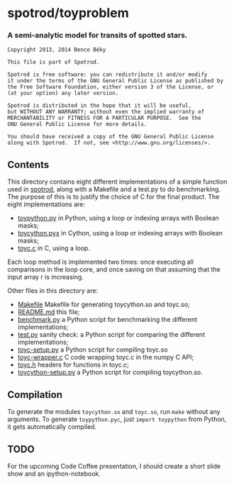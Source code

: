 # spotrod/toyproblem
### A semi-analytic model for transits of spotted stars.

```
Copyright 2013, 2014 Bence Béky

This file is part of Spotrod.

Spotrod is free software: you can redistribute it and/or modify
it under the terms of the GNU General Public License as published by
the Free Software Foundation, either version 3 of the License, or
(at your option) any later version.

Spotrod is distributed in the hope that it will be useful,
but WITHOUT ANY WARRANTY; without even the implied warranty of
MERCHANTABILITY or FITNESS FOR A PARTICULAR PURPOSE.  See the
GNU General Public License for more details.

You should have received a copy of the GNU General Public License
along with Spotrod.  If not, see <http://www.gnu.org/licenses/>.
```

## Contents

This directory contains eight different implementations of a simple function
used in [spotrod](../spotrod), along with a Makefile and a test.py to do benchmarking. The purpose of this is to justify the choice of C for the final product. The eight implementations are:

- [toypython.py](toypython.py) in Python, using a loop or indexing arrays with Boolean masks;
- [toycython.pyx](toycython.pyx) in Cython, using a loop or indexing arrays with Boolean masks;
- [toyc.c](toyc.c) in C, using a loop.

Each loop method is implemented two times: once executing all comparisons in the loop core, and once saving on that assuming that the input array r is increasing.

Other files in this directory are:

- [Makefile](Makefile) Makefile for generating toycython.so and toyc.so;
- [README.md](README.md) this file;
- [benchmark.py](benchmark.py) a Python script for benchmarking the different implementations;
- [test.py](test.py) sanity check: a Python script for comparing the different implementations;
- [toyc-setup.py](toyc-setup.py) a Python script for compiling toyc.so
- [toyc-wrapper.c](toyc-wrapper.c) C code wrapping toyc.c in the numpy C API;
- [toyc.h](toyc.h) headers for functions in toyc.c;
- [toycython-setup.py](toycython-setup.py) a Python script for compiling toycython.so.

## Compilation

To generate the modules `toycython.so` and `toyc.so`, run `make` without any arguments. To generate `toypython.pyc`, just `import toypython` from Python, it gets automatically compiled.

## TODO

For the upcoming Code Coffee presentation, I should create a short slide show and an ipython-notebook.
